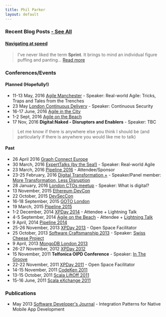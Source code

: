 ```yaml
---
title: Phil Parker
layout: default
---
```


### Recent Blog Posts [- See All](/blog/)

#### [Navigating at speed](2015/10/22/navigating/)
> I've never liked the term **Sprint**. It brings to mind an individual figure puffing and panting...
> [Read more](2015/10/22/navigating/)

### Conferences/Events

#### Planned (Hopefully!)



- 11-13 May, 2016 [Agile Manchester](http://agilemanchester.net/2016/sessions/index.php?session=503) - Speaker: Real-world Agile: Tricks, Traps and Tales from the Trenches
- 23 May [London Continuous Delivery](http://www.meetup.com/London-Continuous-Delivery/events/228002697/) - Speaker: Continuous Security
- 16-17 June, 2016 [Agile in the City](http://agileinthecity.net/2016/)
- 1-2 Sept, 2016 [Agile on the Beach](http://agileonthebeach.com/)
- 17 Nov, 2016 **Digital:Naked - Disruptors and Enablers** - Speaker: TBC

> Let me know if there is anywhere else you think I should be (and particularly if there is anywhere you would like me to talk)

#### Past

- 26 April 2016 [Graph Connect Europe](http://graphconnect.com)
- 30 March, 2016 [ExpertTalks (by the Sea!)](http://www.meetup.com/Expert-Talks/events/229575362/) - Speaker: Real-world Agile
- 23 March, 2016 [Pipeline 2016](http://web.pipelineconf.info/) - Attendee/Sponsor
- 23-25 February, 2016 [Digital Transformation +](http://www.digitaltransformationplus.com/conference-day-one---february-24th-2016-agendaday) - Speaker/Panel member: [More Transformation, Less Disruption](http://www.cxnetwork.com/cx-digital/videos/how-do-bbc-and-merlin-entertainments-make-the-most/)
- 28 January, 2016 [London CTOs meetup](http://www.meetup.com/LondonCTOs/) - Speaker: What is digital?
- 13 November, 2015 [Ethereum DevCon](https://devcon.ethereum.org/)
- 22 October, 2015 [DevSecCon](https://www.devseccon.com/)
- 16-18 September, 2015 [GOTO London](http://gotocon.com/goto-london-2015/)
- 19 March, 2015 [Pipeline 2015](http://web.pipelineconf.info/2015-event/) 
- 1-2 December, 2014 [XPDay 2014](http://xpday.wordpress.com/) - Attendee + Lightning Talk
- 4-5 September, 2014 [Agile on the Beach](http://agileonthebeach.com/) - Attendee + [Lightning Talk](/2014/09/04/architecture-101+domain-alignment/)
- 9 April, 2014 [Pipeline 2014](http://web.pipelineconf.info/2014-event/)
- 25-26 November, 2013 [XPDay 2013](http://xpday.wordpress.com/) - Open Space Facilitator
- 25 October, 2013 [Software Craftsmanship 2013](http://www.codemanship.co.uk/softwarecraftsmanship/) - Speaker: [Swiss Cheese Project](http://about.swisscheeseproject.com/sc2013.html)
- 9 April, 2013 [MongoDB London 2013](http://www.mongodb.com/events/mongodb-london-2013)
- 26-27 November, 2012 [XPDay 2012](http://xpday.wordpress.com/page/2/)
- 15 November, 2011 **Telfonica OIPD Conference** - Speaker: [In The Groove](http://www.youtube.com/watch?v=fTYwj625Tp8)
- 22-22 November, 2011 [XPDay 2011](http://xpday2011.wordpress.com/) - Open Space Facilitator
- 14-15 November, 2011 [CodeKen 2011](http://codeken.com/codeken-2012/codeken-2011.html)
- 13-15 October, 2011 [Scala LiftOff 2011](https://skillsmatter.com/conferences/803-scala-lift-off-london-2011)
- 15-16 June, 2011 [Scala eXchange 2011](https://skillsmatter.com/conferences/857-scala-exchange-2011)

### Publications

- May 2013 [Software Developer's Journal](http://sdjournal.org/new-issue-iphone-development-all-you-have-to-know/) - Integration Patterns for Native Mobile App Development


